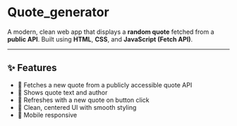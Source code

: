 # Quote_generator

A modern, clean web app that displays a **random quote** fetched from a **public API**. Built using **HTML**, **CSS**, and **JavaScript (Fetch API)**.

---

## ✨ Features

- 📡 Fetches a new quote from a publicly accessible quote API
- 🧠 Shows quote text and author
- 🔁 Refreshes with a new quote on button click
- 💎 Clean, centered UI with smooth styling
- 📱 Mobile responsive
